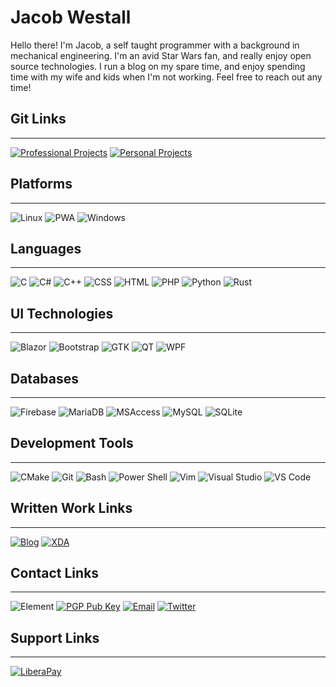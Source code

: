 # Jacob Westall

Hello there! I'm Jacob, a self taught programmer with a background in mechanical engineering. I'm an avid Star Wars fan, and really enjoy open source technologies. I run a blog on my spare time, and enjoy spending time with my wife and kids when I'm not working. Feel free to reach out any time!

## Git Links

---

[![Professional Projects](https://img.shields.io/badge/PROFESSIONAL-181717?style=for-the-badge&logo=github&logoColor=white)](https://github.com/jwestall)
[![Personal Projects](https://img.shields.io/badge/PERSONAL-FCA121?style=for-the-badge&logo=gitlab&logoColor=white)]()

## Platforms

---

![Linux](https://img.shields.io/badge/LINUX-FCC624?style=for-the-badge&logo=linux&logoColor=white)
![PWA](https://img.shields.io/badge/PWA-5A0FC8?style=for-the-badge&logo=pwa&logoColor=white)
![Windows](https://img.shields.io/badge/WINDOWS-0078D6?style=for-the-badge&logo=windows&logoColor=white)  

## Languages

---

![C](https://img.shields.io/badge/C-A8B9CC?style=for-the-badge&logo=c&logoColor=white)
![C#](https://img.shields.io/badge/CSHARP-239120?style=for-the-badge&logo=csharp&logoColor=white)
![C++](https://img.shields.io/badge/CPLUSPLUS-00599C?style=for-the-badge&logo=cplusplus&logoColor=white)
![CSS](https://img.shields.io/badge/CSS-1572B6?style=for-the-badge&logo=css3&logoColor=white)
![HTML](https://img.shields.io/badge/HTML-E34F26?style=for-the-badge&logo=html5&logoColor=white)
![PHP](https://img.shields.io/badge/PHP-777BB4?style=for-the-badge&logo=php&logoColor=white)
![Python](https://img.shields.io/badge/PYTHON-3776AB?style=for-the-badge&logo=python&logoColor=white)
![Rust](https://img.shields.io/badge/RUST-000000?style=for-the-badge&logo=rust&logoColor=white)

## UI Technologies

---

![Blazor](https://img.shields.io/badge/BLAZOR-512BD4?style=for-the-badge&logo=blazor&logoColor=white)
![Bootstrap](https://img.shields.io/badge/BOOTSTRAP-7952B3?style=for-the-badge&logo=bootstrap&logoColor=white)
![GTK](https://img.shields.io/badge/GTK-4A86CF?style=for-the-badge&logo=gnome&logoColor=white)
![QT](https://img.shields.io/badge/QT-41CD52?style=for-the-badge&logo=qt&logoColor=white)
![WPF](https://img.shields.io/badge/WPF-0C54C2?style=for-the-badge&logo=xaml&logoColor=white)

## Databases

---

![Firebase](https://img.shields.io/badge/FIREBASE-FFCA28?style=for-the-badge&logo=firebase&logoColor=white)
![MariaDB](https://img.shields.io/badge/MARIADB-003545?style=for-the-badge&logo=mariadb&logoColor=white)
![MSAccess](https://img.shields.io/badge/MSACCESS-A4373A?style=for-the-badge&logo=microsoftaccess&logoColor=white)
![MySQL](https://img.shields.io/badge/MYSQL-4479A1?style=for-the-badge&logo=mysql&logoColor=white)
![SQLite](https://img.shields.io/badge/SQLITE-003B57?style=for-the-badge&logo=sqlite&logoColor=white)

## Development Tools

---

![CMake](https://img.shields.io/badge/CMAKE-064F8C?style=for-the-badge&logo=cmake&logoColor=white)
![Git](https://img.shields.io/badge/GIT-F05032?style=for-the-badge&logo=git&logoColor=white)
![Bash](https://img.shields.io/badge/BASH-4EAA25?style=for-the-badge&logo=gnubash&logoColor=white)
![Power Shell](https://img.shields.io/badge/POWERSHELL-5391FE?style=for-the-badge&logo=powershell&logoColor=white)
![Vim](https://img.shields.io/badge/VIM-019733?style=for-the-badge&logo=vim&logoColor=white)
![Visual Studio](https://img.shields.io/badge/VISUALSTUDIO-5C2D91?style=for-the-badge&logo=visualstudio&logoColor=white)
![VS Code](https://img.shields.io/badge/VSCODE-007ACC?style=for-the-badge&logo=visualstudiocode&logoColor=white)

## Written Work Links

---

[![Blog](https://img.shields.io/badge/MY_BLOG-FFA500?style=for-the-badge&logo=rss&logoColor=white)](https://jwestall.com/blog.html)
[![XDA](https://img.shields.io/badge/XDA_DEVELOPERS-EA7100?style=for-the-badge&logo=xdadevelopers&logoColor=white)](https://www.xda-developers.com/author/jakewestall/)

## Contact Links

---

![Element](https://img.shields.io/badge/ELEMENT-0DBD8B?style=for-the-badge&logo=element&logoColor=white)
[![PGP Pub Key](https://img.shields.io/badge/PGP_PUB_KEY-0093DD?style=for-the-badge&logo=gnuprivacyguard&logoColor=white)](https://jwestall.com/res/jacobwestall.asc)
[![Email](https://img.shields.io/badge/EMAIL-005FF9?style=for-the-badge&logo=maildotru&logoColor=white)](mailto:jacob@jwestall.com)
[![Twitter](https://img.shields.io/badge/TWITTER-1DA1F2?style=for-the-badge&logo=twitter&logoColor=white)](https://twitter.com/jwestall_com)

## Support Links

---

[![LiberaPay](https://img.shields.io/badge/LIBERAPAY-F6C915?style=for-the-badge&logo=liberapay&logoColor=white)](https://liberapay.com/Jacob_Westall/)